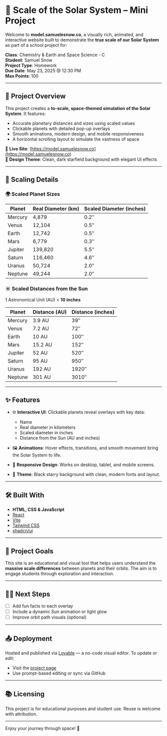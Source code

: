 # 🌌 Scale of the Solar System – Mini Project

Welcome to **model.samuelesnow.co**, a visually rich, animated, and interactive website built to demonstrate the **true scale of our Solar System** as part of a school project for:

**Class**: Chemistry & Earth and Space Science - C  
**Student**: Samuel Snow  
**Project Type**: Homework  
**Due Date**: May 23, 2025 @ 12:30 PM  
**Max Points**: 100

---

## 🚀 Project Overview

This project creates a **to-scale, space-themed simulation of the Solar System**. It features:

- Accurate planetary distances and sizes using scaled values  
- Clickable planets with detailed pop-up overlays  
- Smooth animations, modern design, and mobile responsiveness  
- A horizontal scrolling layout to simulate the vastness of space  

🔗 **Live Site**: [https://model.samuelesnow.co](https://model.samuelesnow.co)  
🎨 **Design Theme**: Clean, dark starfield background with elegant UI effects

---

## 📐 Scaling Details

### 🌍 Scaled Planet Sizes

| Planet   | Real Diameter (km) | Scaled Diameter (inches) |
|----------|--------------------|---------------------------|
| Mercury  | 4,879              | 0.2″                      |
| Venus    | 12,104             | 0.5″                      |
| Earth    | 12,742             | 0.5″                      |
| Mars     | 6,779              | 0.3″                      |
| Jupiter  | 139,820            | 5.5″                      |
| Saturn   | 116,460            | 4.6″                      |
| Uranus   | 50,724             | 2.0″                      |
| Neptune  | 49,244             | 2.0″                      |

### ☀️ Scaled Distances from the Sun

1 Astronomical Unit (AU) = **10 inches**

| Planet   | Distance (AU) | Distance (inches) |
|----------|----------------|-------------------|
| Mercury  | 3.9 AU         | 39″               |
| Venus    | 7.2 AU         | 72″               |
| Earth    | 10 AU          | 100″              |
| Mars     | 15.2 AU        | 152″              |
| Jupiter  | 52 AU          | 520″              |
| Saturn   | 95 AU          | 950″              |
| Uranus   | 192 AU         | 1920″             |
| Neptune  | 301 AU         | 3010″             |

---

## ✨ Features

- 🌐 **Interactive UI**: Clickable planets reveal overlays with key data:
  - Name
  - Real diameter in kilometers
  - Scaled diameter in inches
  - Distance from the Sun (AU and inches)

- 🖼️ **Animations**: Hover effects, transitions, and smooth movement bring the Solar System to life.

- 📱 **Responsive Design**: Works on desktop, tablet, and mobile screens.

- 🌠 **Theme**: Black starry background with clean, modern fonts and layout.

---

## 🛠️ Built With

- **HTML, CSS & JavaScript**
- [React](https://reactjs.org/)
- [Vite](https://vitejs.dev/)
- [Tailwind CSS](https://tailwindcss.com/)
- [shadcn/ui](https://ui.shadcn.dev/)

---

## 🧭 Project Goals

This site is an educational and visual tool that helps users understand the **massive scale differences** between planets and their orbits. The aim is to engage students through exploration and interaction.

---

## 🧑‍🚀 Next Steps

- [ ] Add fun facts to each overlay
- [ ] Include a dynamic Sun animation or light glow
- [ ] Improve orbit path visuals (optional)

---

## 📤 Deployment

Hosted and published via [Lovable](https://lovable.dev) — a no-code visual editor. To update or edit:

- Visit the [project page](https://lovable.dev/projects/c7ccc149-a708-4bcc-80db-dd0579ae80dc)
- Use prompt-based editing or sync via GitHub

---

## 📚 Licensing

This project is for educational purposes and student use. Reuse is welcome with attribution.

---

Enjoy your journey through space! 🌠
